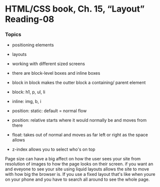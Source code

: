 # HTML/CSS book, Ch. 15, “Layout” Reading-08

### Topics
- positioning elements
- layouts
- working with different sized screens

- there are block-level boxes and inline boxes
- block in block makes the outter block a containing/ parent element
- block: h1, p, ul, li
- inline: img, b, i
- position: static: default = normal flow
- position: relative starts where it would normally be and moves from there
- float: takes out of normal and moves as far left or right as the space allows
- z-index allows you to select who's on top

Page size can have a big affect on how the user sees your site from resolution of images to how the page looks on their screen. if you want an and eveyone to see your site using liquid layouts allows the site to move with how big the browser is. If you use a fixed layout that's like when youre on your phone and you have to search all around to see the whole page.
